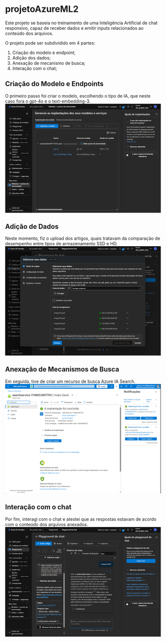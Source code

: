 # projetoAzureML2

Este projeto se baseia no treinamento de uma Inteligência Artificial de chat 
responsivo, capaz de receber dados e emitir inputs relacionados ao conteúdo dos 
arquivos.  

O projeto pode ser subdividido em 4 partes: 

1. Criação do modelo e endpoint; 
2. Adição dos dados; 
3. Anexação de mecanismo de busca; 
4. Interação com o chat; 

## Criação do Modelo e Endpoints 
O primeiro passo foi criar o modelo, escolhendo o tipo de IA, que neste 
caso fora o gpt-4o e o text-embedding-3. 
<img src="inputs/imagens/modelos.png">

## Adição de Dados 
Neste momento, fiz o upload dos artigos, quais tratavam da comparação de 
desempenho entre tipos de armazenamento SSD e HD. 
<img src="inputs/imagens/adicaoDeDados.png">

## Anexação de Mecanismos de Busca 
Em seguida, tive de criar um recurso de busca Azure IA Search. 
<img src="inputs/imagens/recurso.png">

## Interação com o chat 
Por fim, interagi com o chat e atestei que as respostas estavam de acordo 
com o conteúdo dos arquivos anexados. 
<img src="inputs/imagens/teste.png">